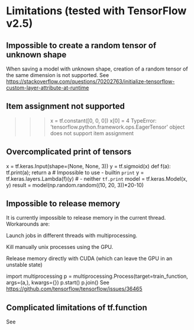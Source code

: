  

# Limitations (tested with TensorFlow v2.5)

## Impossible to create a random tensor of unknown shape
When saving a model with unknown shape, creation of a random tensor of the same dimension is not supported. See https://stackoverflow.com/questions/70202763/initialize-tensorflow-custom-layer-attribute-at-runtime

## Item assignment not supported
>>> x = tf.constant([0, 0, 0])
>>> x[0] = 4
TypeError: 'tensorflow.python.framework.ops.EagerTensor' object does not support item assignment

## Overcomplicated print of tensors
x = tf.keras.Input(shape=(None, None, 3))
y = tf.sigmoid(x)
def f(a): tf.print(a); return a  # Impossible to use - builtin `print`
y = tf.keras.layers.Lambda(f)(y) #                   - neither `tf.print`
model = tf.keras.Model(x, y)
result = model(np.random.random((10, 20, 3))*20-10)

## Impossible to release memory
It is currently impossible to release memory in the current thread. Workarounds are:

Launch jobs in different threads with multiprocessing.

Kill manually unix processes using the GPU.

Release memory directly with CUDA (which can leave the GPU in an unstable state)

import multiprocessing
p = multiprocessing.Process(target=train_function, args=(a,), kwargs={})
p.start()
p.join()
See https://github.com/tensorflow/tensorflow/issues/36465

## Complicated limitations of tf.function
See



 
